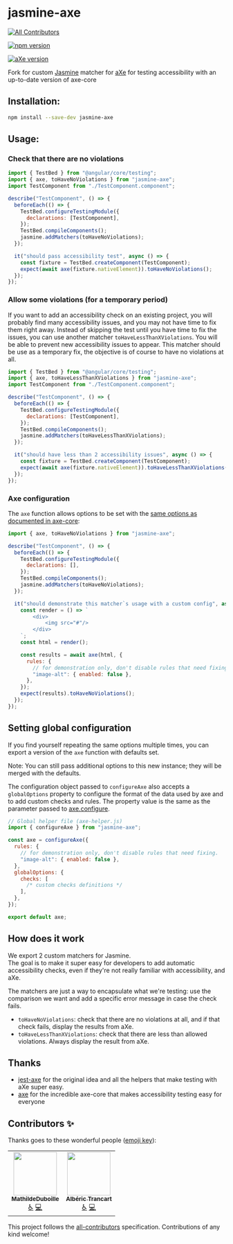 # jasmine-axe
<!-- ALL-CONTRIBUTORS-BADGE:START - Do not remove or modify this section -->
[![All Contributors](https://img.shields.io/badge/all_contributors-2-orange.svg?style=flat-square)](#contributors-)
<!-- ALL-CONTRIBUTORS-BADGE:END -->

[![npm version](https://img.shields.io/npm/v/jasmine-axe.svg)](https://www.npmjs.com/package/jasmine-axe)

[![aXe version](https://img.shields.io/npm/v/axe-core.svg)](https://www.npmjs.com/package/axe-core)

Fork for custom [Jasmine](https://jasmine.github.io/) matcher for [aXe](https://github.com/dequelabs/axe-core) for testing accessibility with an up-to-date version of axe-core

## Installation:

```bash
npm install --save-dev jasmine-axe
```

## Usage:

### Check that there are no violations

```javascript
import { TestBed } from "@angular/core/testing";
import { axe, toHaveNoViolations } from "jasmine-axe";
import TestComponent from "./TestComponent.component";

describe("TestComponent", () => {
  beforeEach(() => {
    TestBed.configureTestingModule({
      declarations: [TestComponent],
    });
    TestBed.compileComponents();
    jasmine.addMatchers(toHaveNoViolations);
  });

  it("should pass accessibility test", async () => {
    const fixture = TestBed.createComponent(TestComponent);
    expect(await axe(fixture.nativeElement)).toHaveNoViolations();
  });
});
```

### Allow some violations (for a temporary period)

If you want to add an accessibility check on an existing project, you will probably find many accessibility issues, and you may not have time to fix them right away.
Instead of skipping the test until you have time to fix the issues, you can use another matcher `toHaveLessThanXViolations`. You will be able to prevent new accessibility issues to appear.
This matcher should be use as a temporary fix, the objective is of course to have no violations at all.

```javascript
import { TestBed } from "@angular/core/testing";
import { axe, toHaveLessThanXViolations } from "jasmine-axe";
import TestComponent from "./TestComponent.component";

describe("TestComponent", () => {
  beforeEach(() => {
    TestBed.configureTestingModule({
      declarations: [TestComponent],
    });
    TestBed.compileComponents();
    jasmine.addMatchers(toHaveLessThanXViolations);
  });

  it("should have less than 2 accessibility issues", async () => {
    const fixture = TestBed.createComponent(TestComponent);
    expect(await axe(fixture.nativeElement)).toHaveLessThanXViolations(2);
  });
});
```

### Axe configuration

The `axe` function allows options to be set with the [same options as documented in axe-core](https://github.com/dequelabs/axe-core/blob/master/doc/API.md#options-parameter):

```javascript
import { axe, toHaveNoViolations } from "jasmine-axe";

describe("TestComponent", () => {
  beforeEach(() => {
    TestBed.configureTestingModule({
      declarations: [],
    });
    TestBed.compileComponents();
    jasmine.addMatchers(toHaveNoViolations);
  });

  it("should demonstrate this matcher`s usage with a custom config", async () => {
    const render = () => `
        <div>
            <img src="#"/>
        </div>
    `;
    const html = render();

    const results = await axe(html, {
      rules: {
        // for demonstration only, don't disable rules that need fixing.
        "image-alt": { enabled: false },
      },
    });
    expect(results).toHaveNoViolations();
  });
});
```

## Setting global configuration

If you find yourself repeating the same options multiple times, you can export a version of the `axe` function with defaults set.

Note: You can still pass additional options to this new instance; they will be merged with the defaults.

The configuration object passed to `configureAxe` also accepts a `globalOptions` property to configure the format of the data used by axe and to add custom checks and rules. The property value is the same as the parameter passed to [axe.configure](https://github.com/dequelabs/axe-core/blob/master/doc/API.md#parameters-1).

```javascript
// Global helper file (axe-helper.js)
import { configureAxe } from "jasmine-axe";

const axe = configureAxe({
  rules: {
    // for demonstration only, don't disable rules that need fixing.
    "image-alt": { enabled: false },
  },
  globalOptions: {
    checks: [
      /* custom checks definitions */
    ],
  },
});

export default axe;
```

## How does it work

We export 2 custom matchers for Jasmine.  
The goal is to make it super easy for developers to add automatic accessibility checks, even if they're not really familiar with accessibility, and aXe.  

The matchers are just a way to encapsulate what we're testing: use the comparison we want and add a specific error message in case the check fails.
- `toHaveNoViolations`: check that there are no violations at all, and if that check fails, display the results from aXe.
- `toHaveLessThanXViolations`: check that there are less than allowed violations. Always display the result from aXe.

## Thanks
- [jest-axe](https://github.com/nickcolley/jest-axe) for the original idea and all the helpers that make testing with aXe super easy.
- [axe](https://www.deque.com/axe/) for the incredible axe-core that makes accessibility testing easy for everyone

## Contributors ✨

Thanks goes to these wonderful people ([emoji key](https://allcontributors.org/docs/en/emoji-key)):

<!-- ALL-CONTRIBUTORS-LIST:START - Do not remove or modify this section -->
<!-- prettier-ignore-start -->
<!-- markdownlint-disable -->
<table>
  <tr>
    <td align="center"><a href="https://github.com/MathildeDuboille"><img src="https://avatars.githubusercontent.com/u/35567446?v=4?s=100" width="100px;" alt=""/><br /><sub><b>MathildeDuboille</b></sub></a><br /><a href="#a11y-MathildeDuboille" title="Accessibility">️️️️♿️</a> <a href="https://github.com/theodo/jasmine-axe/commits?author=MathildeDuboille" title="Code">💻</a></td>
    <td align="center"><a href="http://alberic.trancart.net/"><img src="https://avatars.githubusercontent.com/u/6317823?v=4?s=100" width="100px;" alt=""/><br /><sub><b>Albéric Trancart</b></sub></a><br /><a href="#a11y-AlbericTrancart" title="Accessibility">️️️️♿️</a> <a href="https://github.com/theodo/jasmine-axe/commits?author=AlbericTrancart" title="Code">💻</a></td>
  </tr>
</table>

<!-- markdownlint-restore -->
<!-- prettier-ignore-end -->

<!-- ALL-CONTRIBUTORS-LIST:END -->

This project follows the [all-contributors](https://github.com/all-contributors/all-contributors) specification. Contributions of any kind welcome!